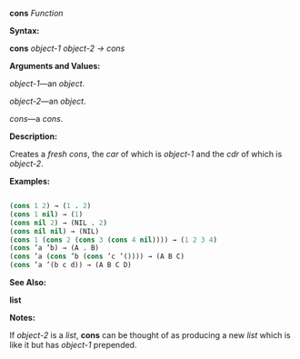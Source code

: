 **cons** *Function* 



**Syntax:** 



**cons** *object-1 object-2 → cons* 



**Arguments and Values:** 



*object-1*—an *object*. 



*object-2*—an *object*. 



*cons*—a *cons*. 



**Description:** 



Creates a *fresh cons*, the *car* of which is *object-1* and the *cdr* of which is *object-2*. 



**Examples:**
```lisp

(cons 1 2) → (1 . 2) 
(cons 1 nil) → (1) 
(cons nil 2) → (NIL . 2) 
(cons nil nil) → (NIL) 
(cons 1 (cons 2 (cons 3 (cons 4 nil)))) → (1 2 3 4) 
(cons ’a ’b) → (A . B) 
(cons ’a (cons ’b (cons ’c ’()))) → (A B C) 
(cons ’a ’(b c d)) → (A B C D) 

```
**See Also:** 



**list** 



**Notes:** 



If *object-2* is a *list*, **cons** can be thought of as producing a new *list* which is like it but has *object-1* prepended. 



